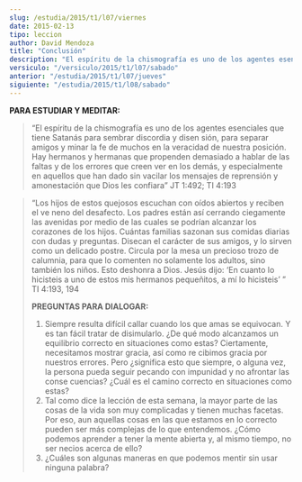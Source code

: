 ```yaml
---
slug: /estudia/2015/t1/l07/viernes
date: 2015-02-13
tipo: leccion
author: David Mendoza
title: "Conclusión"
description: "El espíritu de la chismografía es uno de los agentes esenciales que tiene Satanás para sembrar discordia y disen sión, para separar amigos y minar la fe de muchos en la veracidad de nuestra posición. Hay hermanos y hermanas que propenden demasiado a hablar de las faltas y de los errores que creen ver en los demás..."
versiculo: "/versiculo/2015/t1/l07/sabado"
anterior: "/estudia/2015/t1/l07/jueves"
siguiente: "/estudia/2015/t1/l08/sabado"
---
```


**PARA ESTUDIAR Y MEDITAR:**

> “El espíritu de la chismografía es uno de los agentes esenciales que tiene Satanás para sembrar discordia y disen sión, para separar amigos y minar la fe de muchos en la veracidad de nuestra posición. Hay hermanos y hermanas que propenden demasiado a hablar de las faltas y de los errores que creen ver en los demás, y especialmente en aquellos que han dado sin vacilar los mensajes de reprensión y amonestación que Dios les confiara” JT 1:492; TI 4:193

> “Los hijos de estos quejosos escuchan con oídos abiertos y reciben el ve neno del desafecto. Los padres están así cerrando ciegamente las avenidas por medio de las cuales se podrían alcanzar los corazones de los hijos. Cuántas familias sazonan sus comidas diarias con dudas y preguntas. Disecan el carácter de sus amigos, y lo sirven como un delicado postre. Circula por la mesa un precioso trozo de calumnia, para que lo comenten no solamente los adultos, sino también los niños. Esto deshonra a Dios. Jesús dijo: ‘En cuanto lo hicisteis a uno de estos mis hermanos pequeñitos, a mí lo hicisteis’ ” TI 4:193, 194
>
> **PREGUNTAS PARA DIALOGAR:**
>
> 1.  Siempre resulta difícil callar cuando los que amas se equivocan. Y es tan fácil tratar de disimularlo. ¿De qué modo alcanzamos un equilibrio correcto en situaciones como estas? Ciertamente, necesitamos mostrar gracia, así como re cibimos gracia por nuestros errores. Pero ¿significa esto que siempre, o alguna vez, la persona pueda seguir pecando con impunidad y no afrontar las conse cuencias? ¿Cuál es el camino correcto en situaciones como estas?
> 2.  Tal como dice la lección de esta semana, la mayor parte de las cosas de la vida son muy complicadas y tienen muchas facetas. Por eso, aun aquellas cosas en las que estamos en lo correcto pueden ser más complejas de lo que entendemos. ¿Cómo podemos aprender a tener la mente abierta y, al mismo tiempo, no ser necios acerca de ello?
> 3.  ¿Cuáles son algunas maneras en que podemos mentir sin usar ninguna palabra?
